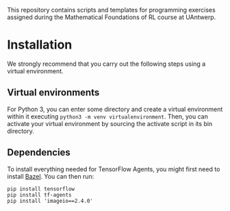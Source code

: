 This repository contains scripts and templates for programming exercises
assigned during the Mathematical Foundations of RL course at UAntwerp.

# Installation
We strongly recommend that you carry out the following steps using a virtual
environment.

## Virtual environments
For Python 3, you can enter some directory and create a virtual environment
within it executing `python3 -m venv virtualenvironment`. Then, you can
activate your virtual environment by sourcing the activate script in its bin
directory.

## Dependencies
To install everything needed for TensorFlow Agents, you might first need to
install [Bazel](https://bazel.build/). You can then run:
```
pip install tensorflow
pip install tf-agents
pip install 'imageio==2.4.0'
```


